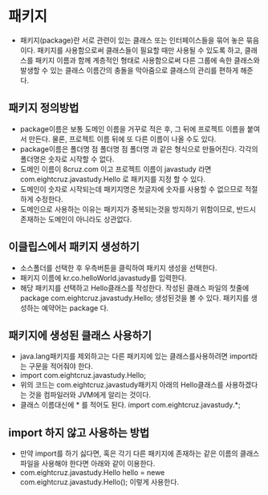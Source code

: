 # 패키지
* 패키지(package)란 서로 관련이 있는 클래스 또는 인터페이스들을 묶어 놓은 묶음이다. 패키지를 사용함으로써 클래스들이 필요할 때만 사용될 수 있도록 하고, 클래스를 패키지 이름과 함께 계층적인 형태로 사용함으로써 다른 그룹에 속한 클래스와 발생할 수 있는 클래스 이름간의 충돌을 막아줌으로 클래스의 관리를 편하게 해준다.  


## 패키지 정의방법
* package이름은 보통 도메인 이름을 거꾸로 적은 후, 그 뒤에 프로젝트 이름을 붙여서 만든다. 물론, 프로젝트 이름 뒤에 또 다른 이름이 나올 수도 있다.
* package이름은 폴더명 점 폴더명 점 폴더명 과 같은 형식으로 만들어진다. 각각의 폴더명은 숫자로 시작할 수 없다.
* 도메인 이름이 8cruz.com 이고 프로젝트 이름이 javastudy 라면 com.eightcruz.javastudy.Hello 로 패키지를 지정 할 수 있다.
* 도메인이 숫자로 시작되는데 패키지명은 첫글자에 숫자를 사용할 수 없으므로 적절하게 수정한다.
* 도메인으로 사용하는 이유는 패키지가 중복되는것을 방지하기 위함이므로, 반드시 존재하는 도메인이 아니라도 상관없다.  

## 이클립스에서 패키지 생성하기
* 소스폴더를 선택한 후 우측버튼을 클릭하여 패키지 생성을 선택한다.
* 패키지 이름에 kr.co.helloWorld.javastudy를 입력한다.
* 해당 패키지를 선택하고 Hello클래스를 작성한다.
작성된 클래스 파일의 첫줄에 package com.eightcruz.javastudy.Hello; 생성된것을 볼 수 있다.
패키지를 생성하는 예약어는 package 다.  


## 패키지에 생성된 클래스 사용하기
* java.lang패키지를 제외하고는 다른 패키지에 있는 클래스를사용하려면 import라는 구문을 적어줘야 한다.
* import com.eightcruz.javastudy.Hello;
* 위의 코드는 com.eightcruz.javastudy패키지 아래의 Hello클래스를 사용하겠다는 것을 컴파일러와 JVM에게 알리는 것이다.
* 클래스 이름대신에 * 를 적어도 된다. import com.eightcruz.javastudy.*;  


## import 하지 않고 사용하는 방법
* 만약 import를 하기 싫다면, 혹은 각기 다른 패키지에 존재하는 같은 이름의 클래스 파일을 사용해야 한다면 아래와 같이 이용한다.
* com.eightcruz.javastudy.Hello hello = newe com.eightcruz.javastudy.Hello(); 이렇게 사용한다.
